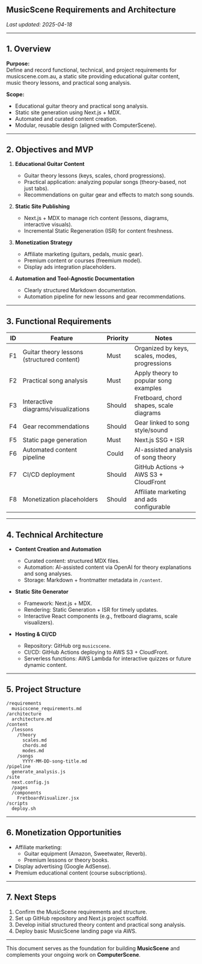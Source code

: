 
## MusicScene Requirements and Architecture

_Last updated: 2025-04-18_

---

## 1. Overview

**Purpose:**  
Define and record functional, technical, and project requirements for musicscene.com.au, a static site providing educational guitar content, music theory lessons, and practical song analysis.

**Scope:**  
- Educational guitar theory and practical song analysis.
- Static site generation using Next.js + MDX.
- Automated and curated content creation.
- Modular, reusable design (aligned with ComputerScene).

---

## 2. Objectives and MVP

1. **Educational Guitar Content**  
   - Guitar theory lessons (keys, scales, chord progressions).
   - Practical application: analyzing popular songs (theory-based, not just tabs).
   - Recommendations on guitar gear and effects to match song sounds.

2. **Static Site Publishing**  
   - Next.js + MDX to manage rich content (lessons, diagrams, interactive visuals).
   - Incremental Static Regeneration (ISR) for content freshness.

3. **Monetization Strategy**  
   - Affiliate marketing (guitars, pedals, music gear).
   - Premium content or courses (freemium model).
   - Display ads integration placeholders.

4. **Automation and Tool-Agnostic Documentation**  
   - Clearly structured Markdown documentation.
   - Automation pipeline for new lessons and gear recommendations.

---

## 3. Functional Requirements

| ID   | Feature                                   | Priority | Notes                                        |
|------|-------------------------------------------|----------|----------------------------------------------|
| F1   | Guitar theory lessons (structured content)| Must     | Organized by keys, scales, modes, progressions|
| F2   | Practical song analysis                   | Must     | Apply theory to popular song examples        |
| F3   | Interactive diagrams/visualizations       | Should   | Fretboard, chord shapes, scale diagrams      |
| F4   | Gear recommendations                      | Should   | Gear linked to song style/sound              |
| F5   | Static page generation                    | Must     | Next.js SSG + ISR                            |
| F6   | Automated content pipeline                | Could    | AI-assisted analysis of song theory          |
| F7   | CI/CD deployment                          | Should   | GitHub Actions → AWS S3 + CloudFront         |
| F8   | Monetization placeholders                 | Should   | Affiliate marketing and ads configurable     |

---

## 4. Technical Architecture

- **Content Creation and Automation**  
  - Curated content: structured MDX files.
  - Automation: AI-assisted content via OpenAI for theory explanations and song analyses.
  - Storage: Markdown + frontmatter metadata in `/content`.

- **Static Site Generator**  
  - Framework: Next.js + MDX.
  - Rendering: Static Generation + ISR for timely updates.
  - Interactive React components (e.g., fretboard diagrams, scale visualizers).

- **Hosting & CI/CD**  
  - Repository: GitHub org `musicscene`.
  - CI/CD: GitHub Actions deploying to AWS S3 + CloudFront.
  - Serverless functions: AWS Lambda for interactive quizzes or future dynamic content.

---

## 5. Project Structure

```
/requirements
  musicscene_requirements.md
/architecture
  architecture.md
/content
  /lessons
    /theory
      scales.md
      chords.md
      modes.md
    /songs
      YYYY-MM-DD-song-title.md
/pipeline
  generate_analysis.js
/site
  next.config.js
  /pages
  /components
    FretboardVisualizer.jsx
/scripts
  deploy.sh
```

---

## 6. Monetization Opportunities

- Affiliate marketing:
  - Guitar equipment (Amazon, Sweetwater, Reverb).
  - Premium lessons or theory books.
- Display advertising (Google AdSense).
- Premium educational content (course subscriptions).

---

## 7. Next Steps

1. Confirm the MusicScene requirements and structure.
2. Set up GitHub repository and Next.js project scaffold.
3. Develop initial structured theory content and practical song analysis.
4. Deploy basic MusicScene landing page via AWS.

---

This document serves as the foundation for building **MusicScene** and complements your ongoing work on **ComputerScene**.
